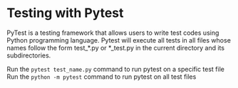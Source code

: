 # Testing with Pytest

PyTest is a testing framework that allows users to write test codes using Python programming language. Pytest will execute all tests in all files whose names follow the form test_*.py or \*_test.py in the current directory and its subdirectories. 

Run the ```pytest test_name.py``` command to run pytest on a specific test file
Run the ```python -m pytest``` command to run pytest on all test files 


